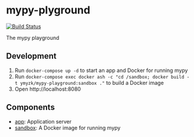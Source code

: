 # mypy-plyground

[![Build Status](https://travis-ci.org/ymyzk/mypy-playground.svg?branch=master)](https://travis-ci.org/ymyzk/mypy-playground)

The mypy playground

## Development
1. Run `docker-compose up -d` to start an app and Docker for running mypy
2. Run `docker-compose exec docker ash -c "cd /sandbox; docker build -t ymyzk/mypy-playground:sandbox ."` to build a Docker image
3. Open http://localhost:8080

## Components
- [app](app): Application server
- [sandbox](sandbox): A Docker image for running mypy
